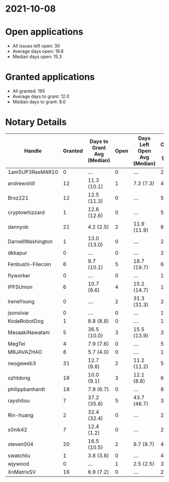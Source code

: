 2021-10-08
==========

# Open applications

- All issues left open: 30
- Average days open: 19.8
- Median days open: 15.3

# Granted applications

- All granted: 195
- Average days to grant: 12.0
- Median days to grant: 8.0

# Notary Details

| Handle            |   Granted | Days to Grant Avg (Median)   |   Open | Days Left Open Avg (Median)   |   Closed (no grant) |
|-------------------|-----------|------------------------------|--------|-------------------------------|---------------------|
| 1am5UP3RasM4R10   |         0 | ....                         |      0 | ....                          |                   2 |
| andrewxhill       |        12 | 11.3  (10.1)                 |      1 | 7.3  (7.3)                    |                  44 |
| Broz221           |        12 | 12.5  (11.3)                 |      0 | ....                          |                  55 |
| cryptowhizzard    |         1 | 12.6  (12.6)                 |      0 | ....                          |                   5 |
| dannyob           |        21 | 4.2  (2.5)                   |      2 | 11.9  (11.9)                  |                  69 |
| DarnellWashington |         1 | 13.0  (13.0)                 |      0 | ....                          |                   2 |
| dkkapur           |         0 | ....                         |      0 | ....                          |                   2 |
| Fenbushi-Filecoin |         6 | 9.7  (10.1)                  |      5 | 18.7  (19.7)                  |                  63 |
| flyworker         |         0 | ....                         |      0 | ....                          |                   1 |
| IPFSUnion         |         6 | 10.7  (8.6)                  |      4 | 15.2  (14.7)                  |                  10 |
| IreneYoung        |         0 | ....                         |      2 | 31.3  (31.3)                  |                   2 |
| jsonsivar         |         0 | ....                         |      0 | ....                          |                  13 |
| KodaRobotDog      |         1 | 8.8  (8.8)                   |      0 | ....                          |                   1 |
| MasaakiNawatani   |         5 | 36.5  (10.0)                 |      3 | 15.5  (13.9)                  |                  34 |
| MegTei            |         4 | 7.9  (7.6)                   |      0 | ....                          |                   5 |
| MRJAVAZHAO        |         8 | 5.7  (4.0)                   |      0 | ....                          |                  11 |
| neogeweb3         |        31 | 12.7  (9.8)                  |      2 | 11.2  (11.2)                  |                  54 |
| ozhtdong          |        16 | 10.0  (9.1)                  |      3 | 12.1  (8.8)                   |                  60 |
| philippbanhardt   |        18 | 7.9  (6.7)                   |      0 | ....                          |                  82 |
| rayshitou         |         7 | 37.2  (35.8)                 |      5 | 43.7  (46.7)                  |                  33 |
| Rin-huang         |         2 | 32.4  (32.4)                 |      0 | ....                          |                   2 |
| s0nik42           |         7 | 12.4  (1.2)                  |      0 | ....                          |                  24 |
| steven004         |        20 | 16.5  (10.5)                 |      2 | 9.7  (9.7)                    |                  47 |
| swatchliu         |         1 | 3.8  (3.8)                   |      0 | ....                          |                   4 |
| wjywood           |         0 | ....                         |      1 | 2.5  (2.5)                    |                   3 |
| XnMatrixSV        |        16 | 6.9  (7.2)                   |      0 | ....                          |                  26 |